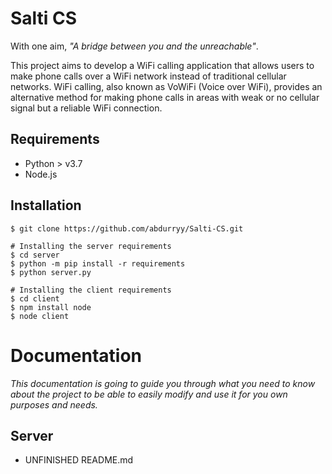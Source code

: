 <h1>Salti CS</h1>
<p>With one aim, <i>"A bridge between you and the unreachable"</i>.</p>

This project aims to develop a WiFi calling application that allows users to make phone calls over a WiFi network instead of traditional cellular networks. WiFi calling, also known as VoWiFi (Voice over WiFi), provides an alternative method for making phone calls in areas with weak or no cellular signal but a reliable WiFi connection.

<h2>Requirements</h2>
<ul>
  <li>Python > v3.7</li>
  <li>Node.js</li>
</ul>

<h2>Installation</h2>

```
$ git clone https://github.com/abdurryy/Salti-CS.git
```

```
# Installing the server requirements
$ cd server
$ python -m pip install -r requirements
$ python server.py
```

```
# Installing the client requirements
$ cd client
$ npm install node
$ node client
```

<h1>Documentation</h1>
<p><i>This documentation is going to guide you through what you need to know about the project to be able to easily modify and use it for you own purposes and needs.</i></p>
<h2>Server</h2>

- UNFINISHED README.md
